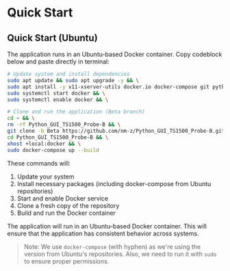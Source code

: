 # Quick Start

## Quick Start (Ubuntu)

The application runs in an Ubuntu-based Docker container. Copy codeblock below and paste directly in terminal:

```bash
# Update system and install dependencies
sudo apt update && sudo apt upgrade -y && \
sudo apt install -y x11-xserver-utils docker.io docker-compose git python3-setuptools && \
sudo systemctl start docker && \
sudo systemctl enable docker && \

# Clone and run the application (Beta branch)
cd ~ && \
rm -rf Python_GUI_TS1500_Probe-B && \
git clone -b Beta https://github.com/nm-z/Python_GUI_TS1500_Probe-B.git && \
cd Python_GUI_TS1500_Probe-B && \
xhost +local:docker && \
sudo docker-compose up --build
```

These commands will:
1. Update your system
2. Install necessary packages (including docker-compose from Ubuntu repositories)
3. Start and enable Docker service
4. Clone a fresh copy of the repository
5. Build and run the Docker container

The application will run in an Ubuntu-based Docker container. This will ensure that the application has consistent behavior across systems.

> Note: We use `docker-compose` (with hyphen) as we're using the version from Ubuntu's repositories. Also, we need to run it with `sudo` to ensure proper permissions.

